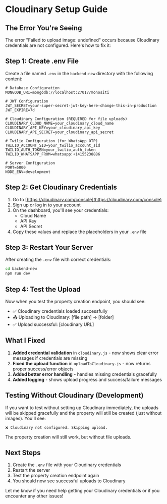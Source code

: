 # Cloudinary Setup Guide

## The Error You're Seeing

The error "Failed to upload image: undefined" occurs because Cloudinary credentials are not configured. Here's how to fix it:

## Step 1: Create .env File

Create a file named `.env` in the `backend-new` directory with the following content:

```env
# Database Configuration
MONGODB_URI=mongodb://localhost:27017/monositi

# JWT Configuration
JWT_SECRET=your-super-secret-jwt-key-here-change-this-in-production
JWT_EXPIRE=7d

# Cloudinary Configuration (REQUIRED for file uploads)
CLOUDINARY_CLOUD_NAME=your_cloudinary_cloud_name
CLOUDINARY_API_KEY=your_cloudinary_api_key
CLOUDINARY_API_SECRET=your_cloudinary_api_secret

# Twilio Configuration (for WhatsApp OTP)
TWILIO_ACCOUNT_SID=your_twilio_account_sid
TWILIO_AUTH_TOKEN=your_twilio_auth_token
TWILIO_WHATSAPP_FROM=whatsapp:+14155238886

# Server Configuration
PORT=5000
NODE_ENV=development
```

## Step 2: Get Cloudinary Credentials

1. Go to [https://cloudinary.com/console](https://cloudinary.com/console)
2. Sign up or log in to your account
3. On the dashboard, you'll see your credentials:
   - Cloud Name
   - API Key
   - API Secret
4. Copy these values and replace the placeholders in your `.env` file

## Step 3: Restart Your Server

After creating the `.env` file with correct credentials:

```bash
cd backend-new
npm run dev
```

## Step 4: Test the Upload

Now when you test the property creation endpoint, you should see:
- ✅ Cloudinary credentials loaded successfully
- 📤 Uploading to Cloudinary: [file path] -> [folder]
- ✅ Upload successful: [cloudinary URL]

## What I Fixed

1. **Added credential validation** in `cloudinary.js` - now shows clear error messages if credentials are missing
2. **Fixed the upload function** in `uploadToCloudinary.js` - now returns proper success/error objects
3. **Added better error handling** - handles missing credentials gracefully
4. **Added logging** - shows upload progress and success/failure messages

## Testing Without Cloudinary (Development)

If you want to test without setting up Cloudinary immediately, the uploads will be skipped gracefully and the property will still be created (just without images). You'll see:

```
❌ Cloudinary not configured. Skipping upload.
```

The property creation will still work, but without file uploads.

## Next Steps

1. Create the `.env` file with your Cloudinary credentials
2. Restart the server
3. Test the property creation endpoint again
4. You should now see successful uploads to Cloudinary

Let me know if you need help getting your Cloudinary credentials or if you encounter any other issues!
